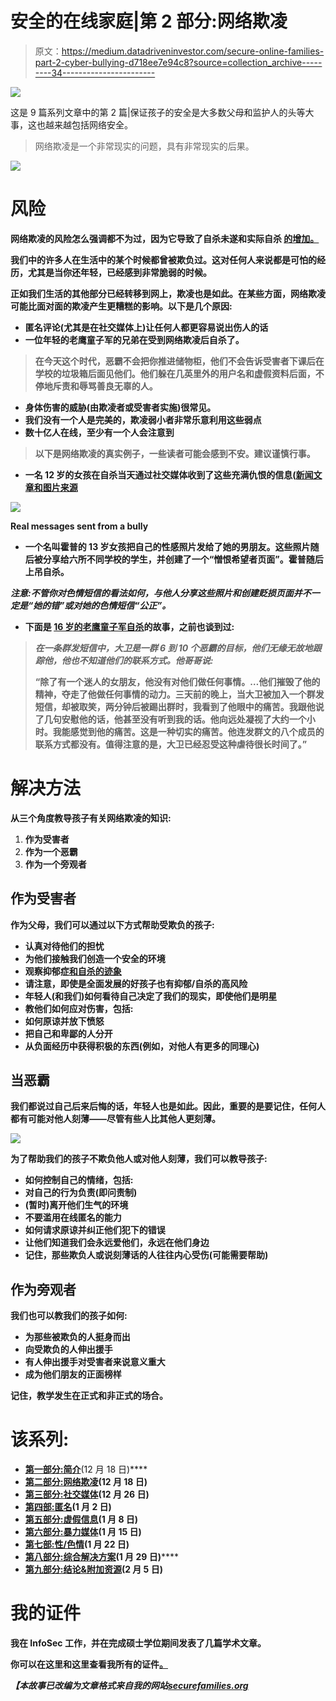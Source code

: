 # 安全的在线家庭|第 2 部分:网络欺凌

> 原文：<https://medium.datadriveninvestor.com/secure-online-families-part-2-cyber-bullying-d718ee7e94c8?source=collection_archive---------34----------------------->

[![](img/87605d8c85a5f567c5ec8d9737f0cac8.png)](http://www.track.datadriveninvestor.com/1B9E)

这是 9 篇系列文章中的第 2 篇|保证孩子的安全是大多数父母和监护人的头等大事，这也越来越包括网络安全。

> 网络欺凌是一个非常现实的问题，具有非常现实的后果。

![](img/24dc1fa4be7c3ffa6b6a270e3baec9fc.png)

# 风险

**网络欺凌的风险怎么强调都不为过，因为它导致了自杀未遂**[](https://cyberbullying.org/cyberbullying_and_suicide_research_fact_sheet.pdf)****和实际自杀** [**的增加。**](https://www.cbsnews.com/news/smartphones-cyberbullying-targeted-as-causes-of-skyrocketing-teen-suicide-rate/)**

**我们中的许多人在生活中的某个时候都曾被欺负过。这对任何人来说都是可怕的经历，尤其是当你还年轻，已经感到非常脆弱的时候。**

**正如我们生活的其他部分已经转移到网上，欺凌也是如此。在某些方面，网络欺凌可能比面对面的欺凌产生更糟糕的影响。以下是几个原因:**

*   **匿名评论(尤其是在社交媒体上)让任何人都更容易说出伤人的话**
*   **一位年轻的老鹰童子军的兄弟在受到网络欺凌后自杀了。**

> **在今天这个时代，恶霸不会把你推进储物柜，他们不会告诉受害者下课后在学校的垃圾箱后面见他们。他们躲在几英里外的用户名和虚假资料后面，不停地斥责和辱骂善良无辜的人。**

*   **身体伤害的威胁(由欺凌者或受害者实施)很常见。**
*   **我们没有一个人是完美的，欺凌弱小者非常乐意利用这些弱点**
*   **数十亿人在线，至少有一个人会注意到**

> **以下是网络欺凌的真实例子，一些读者可能会感到不安。建议谨慎行事。**

*   **一名 12 岁的女孩在自杀当天通过社交媒体收到了这些充满仇恨的信息([新闻文章和图片来源](http://www.cbc.ca/news/canada/thunder-bay/social-media-suicide-1.3963322)**

**![](img/57b10e95e0cccb153f50ef425f299469.png)**

**Real messages sent from a bully**

*   **一个名叫霍普的 13 岁女孩把自己的性感照片发给了她的男朋友。这些照片随后被分享给六所不同学校的学生，并创建了一个“憎恨希望者页面”。霍普随后上吊自杀。**

***注意:不管你对色情短信的看法如何，与他人分享这些照片和创建贬损页面并不一定是“她的错”或对她的色情短信“公正”。***

*   **下面是 [16 岁的老鹰童子军自杀](http://www.puresight.com/Real-Life-Stories/david-molak-2000-2016-puresight.html)的故事，之前也谈到过:**

> ***在一条群发短信中，大卫是一群 6 到 10 个恶霸的目标，他们无缘无故地跟踪他，他也不知道他们的联系方式。他哥哥说:***
> 
> **“除了有一个迷人的女朋友，他没有对他们做任何事情。…他们摧毁了他的精神，夺走了他做任何事情的动力。三天前的晚上，当大卫被加入一个群发短信，却被取笑，两分钟后被踢出群时，我看到了他眼中的痛苦。我跟他说了几句安慰他的话，他甚至没有听到我的话。他向远处凝视了大约一个小时。我能感觉到他的痛苦。这是一种切实的痛苦。他连发群文的八个成员的联系方式都没有。值得注意的是，大卫已经忍受这种虐待很长时间了。”**

# **解决方法**

**从三个角度教导孩子有关网络欺凌的知识:**

1.  **作为受害者**
2.  **作为一个恶霸**
3.  **作为一个旁观者**

## ****作为受害者****

**作为父母，我们可以通过以下方式帮助受欺负的孩子:**

*   **认真对待他们的担忧**
*   **为他们接触我们创造一个安全的环境**
*   **观察抑郁症[和自杀](https://www.mayoclinic.org/diseases-conditions/depression/symptoms-causes/syc-20356007)[的迹象](https://save.org/about-suicide/warning-signs-risk-factors-protective-factors/)**
*   **请注意，即使是全面发展的好孩子也有抑郁/自杀的高风险**
*   **年轻人(和我们)如何看待自己决定了我们的现实，即使他们是明星**
*   **教他们如何应对伤害，包括:**
*   **如何原谅并放下愤怒**
*   **把自己和卑鄙的人分开**
*   **从负面经历中获得积极的东西(例如，对他人有更多的同理心)**

## ****当恶霸****

**我们都说过自己后来后悔的话，年轻人也是如此。因此，重要的是要记住，任何人都有可能对他人刻薄——尽管有些人比其他人更刻薄。**

**![](img/a80a7477a23af34f70ffd776cf0b96d1.png)**

**为了帮助我们的孩子不欺负他人或对他人刻薄，我们可以教导孩子:**

*   **如何控制自己的情绪，包括:**
*   **对自己的行为负责(即问责制)**
*   **(暂时)离开他们生气的环境**
*   **不要滥用在线匿名的能力**
*   **如何请求原谅并纠正他们犯下的错误**
*   **让他们知道我们会永远爱他们，永远在他们身边**
*   **记住，那些欺负人或说刻薄话的人往往内心受伤(可能需要帮助)**

## **作为旁观者**

**我们也可以教我们的孩子如何:**

*   **为那些被欺负的人挺身而出**
*   **向受欺负的人伸出援手**
*   **有人伸出援手对受害者来说意义重大**
*   **成为他们朋友的正面榜样**

**记住，教学发生在正式和非正式的场合。**

# **该系列:**

*   **[**第一部分:简介**](https://medium.com/@and_sanford/secure-online-families-part-1-introduction-b9d144989007)**(12 月 18 日)****
*   ****[**第二部分:网络欺凌**](https://medium.com/@and_sanford/secure-online-families-part-2-cyber-bullying-d718ee7e94c8)(12 月 18 日)****
*   ****[**第三部分:社交媒体**](https://medium.com/@and_sanford/secure-online-families-part-3-social-media-876bb459c848)**(12 月 26 日)******
*   ******[**第四部:匿名**](https://medium.com/@and_sanford/secure-online-families-part-4-anonymity-2c810532eef1)(1 月 2 日)******
*   ****[**第五部分:虚假信息**](https://medium.com/@and_sanford/secure-online-families-part-5-false-information-c4903cddfb03)(1 月 8 日)****
*   ****[**第六部分:暴力媒体**](https://medium.com/@and_sanford/secure-online-families-part-6-violent-media-313cce94c90b)(1 月 15 日)****
*   ****[**第七部:性/色情**](https://medium.com/@and_sanford/secure-online-families-part-7-sex-pornography-62a3c2a4b9e4)**(1 月 22 日)******
*   ******[**第八部分:综合解决方案**](https://medium.com/@and_sanford/secure-online-families-part-8-comprehensive-solutions-f7658db363de)**(1 月 29 日)********
*   ******[**第九部分:结论&附加资源**](https://medium.com/@and_sanford/secure-online-families-part-9-conclusion-additional-resources-426ec6681e1f)(2 月 5 日)******

# ****我的证件****

****我在 InfoSec 工作，并在完成硕士学位期间发表了几篇学术文章。****

****你可以在这里和这里查看我所有的证件[。](http://andrewnsanford.com)****

*****【本故事已改编为文章格式来自我的网站*[*securefamilies.org*](http://securefamilies.org)****